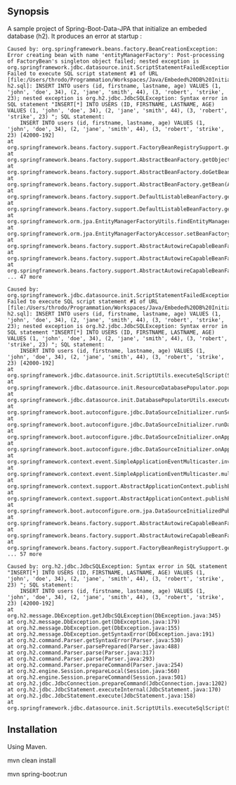 ## Synopsis

A sample project of Spring-Boot-Data-JPA that initialize an embeded database (h2).
It produces an error at startup :

    Caused by: org.springframework.beans.factory.BeanCreationException: Error creating bean with name 'entityManagerFactory': Post-processing of FactoryBean's singleton object failed; nested exception is org.springframework.jdbc.datasource.init.ScriptStatementFailedException: Failed to execute SQL script statement #1 of URL [file:/Users/throdo/Programmation/Workspaces/Java/Embeded%20DB%20Initialisation%20Issue/target/classes/data-h2.sql]: ﻿INSERT INTO users (id, firstname, lastname, age) VALUES (1, 'john', 'doe', 34), (2, 'jane', 'smith', 44), (3, 'robert', 'strike', 23); nested exception is org.h2.jdbc.JdbcSQLException: Syntax error in SQL statement "﻿INSERT[*] INTO USERS (ID, FIRSTNAME, LASTNAME, AGE) VALUES (1, 'john', 'doe', 34), (2, 'jane', 'smith', 44), (3, 'robert', 'strike', 23) "; SQL statement:
        INSERT INTO users (id, firstname, lastname, age) VALUES (1, 'john', 'doe', 34), (2, 'jane', 'smith', 44), (3, 'robert', 'strike', 23) [42000-192]
	at org.springframework.beans.factory.support.FactoryBeanRegistrySupport.getObjectFromFactoryBean(FactoryBeanRegistrySupport.java:116)
	at org.springframework.beans.factory.support.AbstractBeanFactory.getObjectForBeanInstance(AbstractBeanFactory.java:1595)
	at org.springframework.beans.factory.support.AbstractBeanFactory.doGetBean(AbstractBeanFactory.java:254)
	at org.springframework.beans.factory.support.AbstractBeanFactory.getBean(AbstractBeanFactory.java:220)
	at org.springframework.beans.factory.support.DefaultListableBeanFactory.getBean(DefaultListableBeanFactory.java:351)
	at org.springframework.beans.factory.support.DefaultListableBeanFactory.getBean(DefaultListableBeanFactory.java:332)
	at org.springframework.orm.jpa.EntityManagerFactoryUtils.findEntityManagerFactory(EntityManagerFactoryUtils.java:143)
	at org.springframework.orm.jpa.EntityManagerFactoryAccessor.setBeanFactory(EntityManagerFactoryAccessor.java:137)
	at org.springframework.beans.factory.support.AbstractAutowireCapableBeanFactory.invokeAwareMethods(AbstractAutowireCapableBeanFactory.java:1597)
	at org.springframework.beans.factory.support.AbstractAutowireCapableBeanFactory.initializeBean(AbstractAutowireCapableBeanFactory.java:1565)
	at org.springframework.beans.factory.support.AbstractAutowireCapableBeanFactory.doCreateBean(AbstractAutowireCapableBeanFactory.java:545)
	... 47 more

	Caused by: org.springframework.jdbc.datasource.init.ScriptStatementFailedException: Failed to execute SQL script statement #1 of URL [file:/Users/throdo/Programmation/Workspaces/Java/Embeded%20DB%20Initialisation%20Issue/target/classes/data-h2.sql]: ﻿INSERT INTO users (id, firstname, lastname, age) VALUES (1, 'john', 'doe', 34), (2, 'jane', 'smith', 44), (3, 'robert', 'strike', 23); nested exception is org.h2.jdbc.JdbcSQLException: Syntax error in SQL statement "﻿INSERT[*] INTO USERS (ID, FIRSTNAME, LASTNAME, AGE) VALUES (1, 'john', 'doe', 34), (2, 'jane', 'smith', 44), (3, 'robert', 'strike', 23) "; SQL statement:
	    INSERT INTO users (id, firstname, lastname, age) VALUES (1, 'john', 'doe', 34), (2, 'jane', 'smith', 44), (3, 'robert', 'strike', 23) [42000-192]
	at org.springframework.jdbc.datasource.init.ScriptUtils.executeSqlScript(ScriptUtils.java:494)
	at org.springframework.jdbc.datasource.init.ResourceDatabasePopulator.populate(ResourceDatabasePopulator.java:231)
	at org.springframework.jdbc.datasource.init.DatabasePopulatorUtils.execute(DatabasePopulatorUtils.java:48)
	at org.springframework.boot.autoconfigure.jdbc.DataSourceInitializer.runScripts(DataSourceInitializer.java:157)
	at org.springframework.boot.autoconfigure.jdbc.DataSourceInitializer.runDataScripts(DataSourceInitializer.java:114)
	at org.springframework.boot.autoconfigure.jdbc.DataSourceInitializer.onApplicationEvent(DataSourceInitializer.java:107)
	at org.springframework.boot.autoconfigure.jdbc.DataSourceInitializer.onApplicationEvent(DataSourceInitializer.java:47)
	at org.springframework.context.event.SimpleApplicationEventMulticaster.invokeListener(SimpleApplicationEventMulticaster.java:166)
	at org.springframework.context.event.SimpleApplicationEventMulticaster.multicastEvent(SimpleApplicationEventMulticaster.java:138)
	at org.springframework.context.support.AbstractApplicationContext.publishEvent(AbstractApplicationContext.java:381)
	at org.springframework.context.support.AbstractApplicationContext.publishEvent(AbstractApplicationContext.java:335)
	at org.springframework.boot.autoconfigure.orm.jpa.DataSourceInitializedPublisher.postProcessAfterInitialization(DataSourceInitializedPublisher.java:70)
	at org.springframework.beans.factory.support.AbstractAutowireCapableBeanFactory.applyBeanPostProcessorsAfterInitialization(AbstractAutowireCapableBeanFactory.java:422)
	at org.springframework.beans.factory.support.AbstractAutowireCapableBeanFactory.postProcessObjectFromFactoryBean(AbstractAutowireCapableBeanFactory.java:1723)
	at org.springframework.beans.factory.support.FactoryBeanRegistrySupport.getObjectFromFactoryBean(FactoryBeanRegistrySupport.java:113)
	... 57 more

	Caused by: org.h2.jdbc.JdbcSQLException: Syntax error in SQL statement "﻿INSERT[*] INTO USERS (ID, FIRSTNAME, LASTNAME, AGE) VALUES (1, 'john', 'doe', 34), (2, 'jane', 'smith', 44), (3, 'robert', 'strike', 23) "; SQL statement:
	    INSERT INTO users (id, firstname, lastname, age) VALUES (1, 'john', 'doe', 34), (2, 'jane', 'smith', 44), (3, 'robert', 'strike', 23) [42000-192]
	at org.h2.message.DbException.getJdbcSQLException(DbException.java:345)
	at org.h2.message.DbException.get(DbException.java:179)
	at org.h2.message.DbException.get(DbException.java:155)
	at org.h2.message.DbException.getSyntaxError(DbException.java:191)
	at org.h2.command.Parser.getSyntaxError(Parser.java:530)
	at org.h2.command.Parser.parsePrepared(Parser.java:488)
	at org.h2.command.Parser.parse(Parser.java:317)
	at org.h2.command.Parser.parse(Parser.java:293)
	at org.h2.command.Parser.prepareCommand(Parser.java:254)
	at org.h2.engine.Session.prepareLocal(Session.java:560)
	at org.h2.engine.Session.prepareCommand(Session.java:501)
	at org.h2.jdbc.JdbcConnection.prepareCommand(JdbcConnection.java:1202)
	at org.h2.jdbc.JdbcStatement.executeInternal(JdbcStatement.java:170)
	at org.h2.jdbc.JdbcStatement.execute(JdbcStatement.java:158)
	at org.springframework.jdbc.datasource.init.ScriptUtils.executeSqlScript(ScriptUtils.java:473)

## Installation

Using Maven.

mvn clean install

mvn spring-boot:run